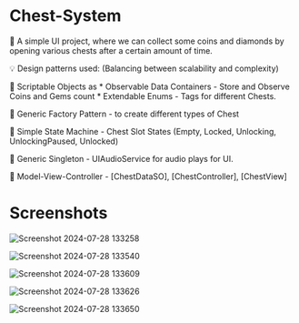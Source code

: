 # Chest-System

  📣 A simple UI project, where we can collect some coins and diamonds by opening various chests after a certain amount of time.

  💡 Design patterns used: (Balancing between scalability and complexity)

  🔖 Scriptable Objects as
    * Observable Data Containers - Store and Observe Coins and Gems count
    * Extendable Enums - Tags for different Chests.

  🔖 Generic Factory Pattern - to create different types of Chest

  🔖 Simple State Machine - Chest Slot States (Empty, Locked, Unlocking, UnlockingPaused, Unlocked)

  🔖 Generic Singleton - UIAudioService for audio plays for UI.

  🔖 Model-View-Controller - [ChestDataSO], [ChestController], [ChestView]

# Screenshots
  ![Screenshot 2024-07-28 133258](https://github.com/user-attachments/assets/2ffe4f6d-e59b-45d3-8f0b-3690bb19ce63)
  
  ![Screenshot 2024-07-28 133540](https://github.com/user-attachments/assets/8590a7dc-bcab-4f11-bd95-561f06d21973)
  
  ![Screenshot 2024-07-28 133609](https://github.com/user-attachments/assets/d552652e-cb98-45a7-a1b0-5c427bb7f585)
  
  ![Screenshot 2024-07-28 133626](https://github.com/user-attachments/assets/854ce52f-a601-4dba-acf9-971d51e2c6b6)
  
  ![Screenshot 2024-07-28 133650](https://github.com/user-attachments/assets/f3e997d7-ce63-44ac-9eab-b533118cb210)
